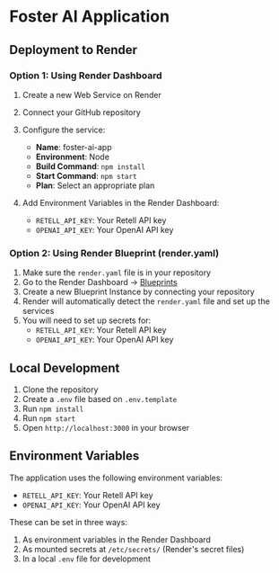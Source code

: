 # Foster AI Application

## Deployment to Render

### Option 1: Using Render Dashboard

1. Create a new Web Service on Render
2. Connect your GitHub repository
3. Configure the service:
   - **Name**: foster-ai-app
   - **Environment**: Node
   - **Build Command**: `npm install`
   - **Start Command**: `npm start`
   - **Plan**: Select an appropriate plan

4. Add Environment Variables in the Render Dashboard:
   - `RETELL_API_KEY`: Your Retell API key
   - `OPENAI_API_KEY`: Your OpenAI API key

### Option 2: Using Render Blueprint (render.yaml)

1. Make sure the `render.yaml` file is in your repository
2. Go to the Render Dashboard → [Blueprints](https://dashboard.render.com/blueprints)
3. Create a new Blueprint Instance by connecting your repository
4. Render will automatically detect the `render.yaml` file and set up the services
5. You will need to set up secrets for:
   - `RETELL_API_KEY`: Your Retell API key
   - `OPENAI_API_KEY`: Your OpenAI API key

## Local Development

1. Clone the repository
2. Create a `.env` file based on `.env.template`
3. Run `npm install`
4. Run `npm start`
5. Open `http://localhost:3000` in your browser

## Environment Variables

The application uses the following environment variables:

- `RETELL_API_KEY`: Your Retell API key
- `OPENAI_API_KEY`: Your OpenAI API key

These can be set in three ways:
1. As environment variables in the Render Dashboard
2. As mounted secrets at `/etc/secrets/` (Render's secret files)
3. In a local `.env` file for development 